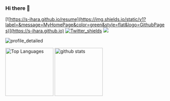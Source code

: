 ### Hi there 👋

<!-- badges -->
[![https://s-ihara.github.io/resume](https://img.shields.io/static/v1?label=&message=MyHomePage&color=green&style=flat&logo=GithubPages)](https://s-ihara.github.io)
[![Twitter_shields](https://img.shields.io/twitter/follow/S_Ihara77?style=social)](https://twitter.com/S_Ihara77)
![](https://komarev.com/ghpvc/?username=S-ihara) <!-- profile counter -->


<!-- activity graphs -->
![profile_detailed](http://github-profile-summary-cards.vercel.app/api/cards/profile-details?username=s-ihara&theme=tokyonight&count_private=true)

<p align="left"> 
  <img alt="Top Languages" height="150px" src="https://github-readme-stats.vercel.app/api/top-langs/?username=s-ihara&layout=compact&count_private=true&show_icons=true&theme=tokyonight" />
  <img alt="github stats" height="150px" src="https://github-readme-stats.vercel.app/api?username=s-ihara&count_private=true&show_icons=true&theme=tokyonight" />
</p>

